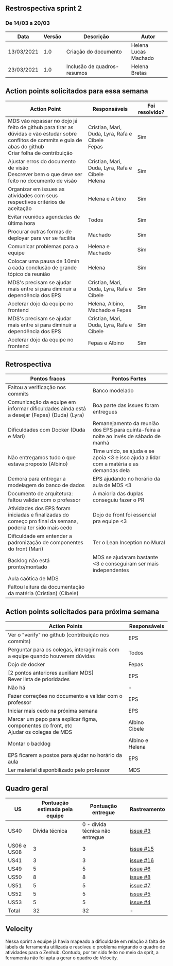 ## Restrospectiva sprint 2

### De 14/03 a 20/03


| Data       | Versão | Descrição                                           | Autor              |
| ---------- | ------ | --------------------------------------------------- | ------------------ |
| 13/03/2021 | 1.0    | Criação do documento                                |    Helena </br> Lucas Machado   |
| 23/03/2021 | 1.0    | Inclusão de quadros-resumos                               |    Helena Bretas   |

## Action points solicitados para essa semana

| **Action Point** | **Responsáveis** | **Foi resolvido?** |
| ---------------- | ---------------- | ----------------
| MDS vão repassar no dojo já feito de github para tirar as dúvidas e vão estudar sobre conflitos de commits e guia de abas do github<br>Criar folha de contribuição | Cristian, Mari, Duda, Lyra, Rafa e Cibele<br>Fepas | Sim |
| Ajustar erros do documento de visão<br>Descrever bem o que deve ser feito no documento de visão                  | Cristian, Mari, Duda, Lyra, Rafa e Cibele<br>Helena | Sim |
| Organizar em issues as atividades com seus respectivos critérios de aceitação | Helena e Albino | Sim |
| Evitar reuniões agendadas de última hora | Todos | Sim |
| Procurar outras formas de deployar para ver se facilita | Machado | Sim |
| Comunicar problemas para a equipe | Helena e Machado | Sim |
| Colocar uma pausa de 10min a cada conclusão de grande tópico da reunião | Helena | Sim |
| MDS's precisam se ajudar mais entre si para diminuir a dependência dos EPS | Cristian, Mari, Duda, Lyra, Rafa e Cibele | Sim |
| Acelerar dojo da equipe no frontend | Helena, Albino, Machado e Fepas | Sim |
| MDS's precisam se ajudar mais entre si para diminuir a dependência dos EPS | Cristian, Mari, Duda, Lyra, Rafa e Cibele | Sim |
| Acelerar dojo da equipe no frontend | Fepas e Albino  | Sim |

## Retrospectiva


| **Pontos fracos** | **Pontos Fortes** |
| ----------------- | ----------------- |
| Faltou a verificação nos commits | Banco modelado |
| Comunicação da equipe em informar dificuldades ainda está a desejar (Fepas) (Duda) (Lyra) | Boa parte das issues foram entregues |
| Dificuldades com Docker (Duda e Mari) | Remanejamento da reunião dos EPS para quinta-feira a noite ao invés de sábado de manhã |
| Não entregamos tudo o que estava proposto (Albino) | Time unido, se ajuda e se apoia <3 e isso ajuda a lidar com a matéria e as demandas dela |
| Demora para entregar a modelagem do banco de dados | EPS ajudando no horário da aula de MDS <3  |
| Documento de arquitetura: faltou validar com o professor | A maioria das duplas conseguiu fazer o PR |
| Atividades dos EPS foram iniciadas e finalizadas do começo pro final da semana, poderia ter sido mais cedo  | Dojo de front foi essencial pra equipe <3  |
| Dificuldade em entender a padronização de componentes do front (Mari) | Ter o Lean Inception no Mural |
| Backlog não está pronto/montado | MDS se ajudaram bastante <3 e conseguiram ser mais independentes |
| Aula caótica de MDS  |  |
| Faltou leitura da documentação da matéria (Cristian) (CIbele) |  |

## Action points solicitados para próxima semana


| **Action Points** | **Responsáveis** |
| ----------------- | ---------------- |
| Ver o "verify" no github (contribuição nos commits) | EPS |
| Perguntar para os colegas, interagir mais com a equipe quando houverem dúvidas | Todos |
| Dojo de docker | Fepas |
| [2 pontos anteriores auxiliam MDS]<br>Rever lista de prioridades  | EPS |
| Não há | - |
| Fazer correções no documento e validar com o professor | EPS |
| Iniciar mais cedo na próxima semana | EPS |
| Marcar um papo para explicar figma, componentes do front, etc<br>Ajudar os colegas de MDS | Albino<br>Cibele |
| Montar o backlog | Albino e Helena |
| EPS ficarem a postos para ajudar no horário da aula | EPS |
| Ler material disponbilizado pelo professor | MDS |

## Quadro geral

| US          | Pontuação estimada pela equipe | Pontuação entregue              | Rastreamento |
|-------------|--------------------------------|---------------------------------|--------------|
| US40        | Dívida técnica                 | 0 - dívida técnica não entregue |  [issue #3](https://github.com/parlamentaqui/frontend/issues/3)            |
| US06 e US08 | 3                              | 3                               |   [issue #15](https://github.com/parlamentaqui/frontend/issues/15)           |
| US41        | 3                              | 3                               |  [issue #16](https://github.com/parlamentaqui/frontend/issues/16)            |
| US49        | 5                              | 5                               |   [issue #6](https://github.com/parlamentaqui/gateway/issues/6)           |
| US50        | 8                              | 8                               |   [issue #8](https://github.com/parlamentaqui/gateway/issues/8)           |
| US51        | 5                              | 5                               | [issue #7](https://github.com/parlamentaqui/gateway/issues/7)             |
| US52        | 5                              | 5                               |  [issue #5](https://github.com/parlamentaqui/gateway/issues/5)            |
| US53        | 5                              | 5                               |     [issue #4](https://github.com/parlamentaqui/gateway/issues/4)         |
| Total       | 32                             | 32                              |        -      |

## Velocity

Nessa sprint a equipe já havia mapeado a dificuldade em relação à falta de labels da ferramenta utilizada e resolveu o problema migrando o quadro de atividades para o Zenhub. Contudo, por ter sido feito no meio da sprit, a ferramenta não foi apta a gerar o quadro de Velocity.
